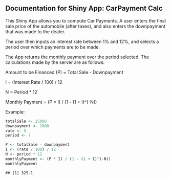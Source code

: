 ## Documentation for Shiny App: CarPayment Calc

This Shiny App allows you to compute Car Payments. A user enters the final sale price of the automobile (after taxes), and also enters the downpayment that was made to the dealer.  

The user then inputs an interest rate between 1% and 12%, and selects a period over which payments are to be made.  

The App returns the monthly payment over the period selected. The calculations made by the server are as follows:

Amount to be Financed (P) = Total Sale - Downpayment  

I = (Interest Rate / 100) / 12  

N = Period * 12  

Monthly Payment = (P * I) / (1 - (1 + I)^(-N))


Example:  


```r
totalSale <- 25000
downpayment <- 2000
rate <- 5
period <- 7

P <- totalSale - downpayment
I <- (rate / 100) / 12
N <- period * 12
monthlyPayment <- (P * I) / (1 - (1 + I)^(-N))
monthlyPayment
```

```
## [1] 325.1
```
